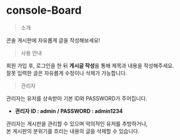 # console-Board

> 소개

콘솔 게시판에 자유롭게 글을 작성해보세요!

> 사용 안내

회원 가입 후, 로그인을 한 뒤 **게시글 작성**을 통해 제목과 내용을 작성해주세요. <br>
잘못 입력한 글은 자유롭게 수정이나 삭제가 가능합니다.

> 관리자

관리자는 유저를 상속받아 기본 ID와 PASSWORD가 주어집니다. <br>
* **관리자 ID : admin / PASSWORD : admin1234** <br>

관리자는 게시판을 관리할 수 있으며 악의적인 유저를 추방하거나, <br>
본 게시판의 분위기를 흐리는 내용의 글을 삭제할 수 있습니다. <br>
